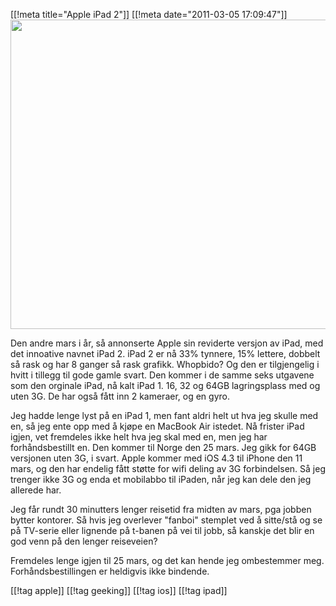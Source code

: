 [[!meta  title="Apple iPad 2"]]
[[!meta  date="2011-03-05 17:09:47"]]
<a href="http://pjatt.net/images/2011/03/overview_smartcover_gallery1_20110302.jpg"><img class="aligncenter size-full wp-image-1152" title="iPad2" src="http://pjatt.net/images/2011/03/overview_smartcover_gallery1_20110302.jpg" alt="" width="980" height="495"  /></a>
<p style="text-align: left;">Den andre mars i år, så annonserte Apple sin reviderte versjon av iPad, med det innoative navnet iPad 2. iPad 2 er nå 33% tynnere, 15% lettere, dobbelt så rask og har 8 ganger så rask grafikk. Whopbido? Og den er tilgjengelig i hvitt i tillegg til gode gamle svart. Den kommer i de samme seks utgavene som den orginale iPad, nå kalt iPad 1. 16, 32 og 64GB lagringsplass med og uten 3G. De har også fått inn 2 kameraer, og en gyro.</p>
Jeg hadde lenge lyst på en iPad 1, men fant aldri helt ut hva jeg skulle med en, så jeg ente opp med å kjøpe en MacBook Air istedet. Nå frister iPad igjen, vet fremdeles ikke helt hva jeg skal med en, men jeg har forhåndsbestillt en. Den kommer til Norge den 25 mars. Jeg gikk for 64GB versjonen uten 3G, i svart. Apple kommer med iOS 4.3 til iPhone den 11 mars, og den har endelig fått støtte for wifi deling av 3G forbindelsen. Så jeg trenger ikke 3G og enda et mobilabbo til iPaden, når jeg kan dele den jeg allerede har.

Jeg får rundt 30 minutters lenger reisetid fra midten av mars, pga jobben bytter kontorer. Så hvis jeg overlever "fanboi" stemplet ved å sitte/stå og se på TV-serie eller lignende på t-banen på vei til jobb, så kanskje det blir en god venn på den lenger reiseveien?

Fremdeles lenge igjen til 25 mars, og det kan hende jeg ombestemmer meg. Forhåndsbestillingen er heldigvis ikke bindende.

[[!tag  apple]]
[[!tag  geeking]]
[[!tag  ios]]
[[!tag  ipad]]